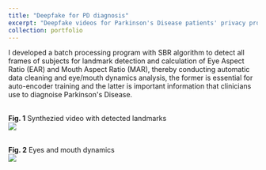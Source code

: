 ```yaml
---
title: "Deepfake for PD diagnosis"
excerpt: "Deepfake videos for Parkinson's Disease patients' privacy protection and information preservation<br/><img src='https://tianyiye98.github.io/page/portfolio/20251610261900XXXXVFOF0102500000010.png'>"
collection: portfolio
---
```


I developed a batch processing program with SBR algorithm to detect all frames of subjects for landmark detection and calculation of Eye Aspect Ratio (EAR) and Mouth Aspect Ratio (MAR), thereby conducting automatic data cleaning and eye/mouth dynamics analysis, the former is essential for auto-encoder training and the latter is important information that clinicians use to diagnoise Parkinson's Disease. 

<br/>**Fig. 1** Synthezied video with detected landmarks
<br/><img src='https://tianyiye98.github.io/page/portfolio/c20251610261900XXXXVFOF010250000_AdobeExpress.gif'>

<br/>**Fig. 2** Eyes and mouth dynamics
<br/><img src='https://tianyiye98.github.io/page/portfolio/mar&ear_compare.png'>
